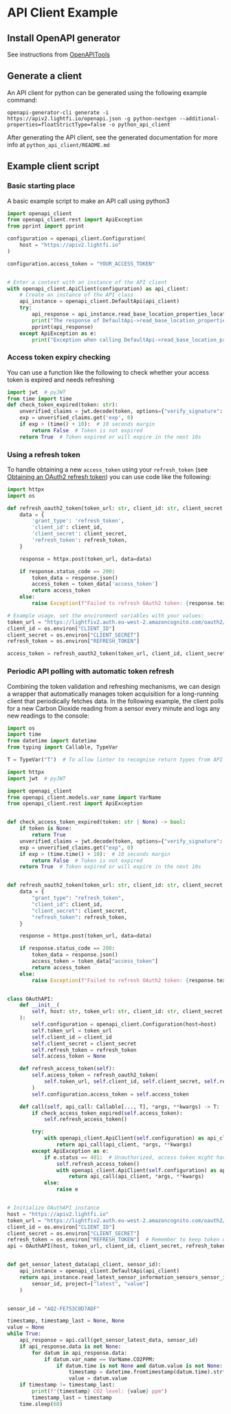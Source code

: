 # API Client Example

## Install OpenAPI generator

See instructions from [OpenAPITools](https://github.com/OpenAPITools/openapi-generator/)

## Generate a client

An API client for python can be generated using the following example command:

```openapi-generator-cli generate -i https://apiv2.lightfi.io/openapi.json -g python-nextgen --additional-properties=floatStrictType=false -o python_api_client```

After generating the API client, see the generated documentation for more info at `python_api_client/README.md`

## Example client script

### Basic starting place
A basic example script to make an API call using python3

```python
import openapi_client
from openapi_client.rest import ApiException
from pprint import pprint

configuration = openapi_client.Configuration(
    host = "https://apiv2.lightfi.io"
)

configuration.access_token = "YOUR_ACCESS_TOKEN"


# Enter a context with an instance of the API client
with openapi_client.ApiClient(configuration) as api_client:
    # Create an instance of the API class
    api_instance = openapi_client.DefaultApi(api_client)
    try:
        api_response = api_instance.read_base_location_properties_locations_get()
        print("The response of DefaultApi->read_base_location_properties_locations_get:\n")
        pprint(api_response)
    except ApiException as e:
        print("Exception when calling DefaultApi->read_base_location_properties_locations_get: %s\n" % e)

```

### Access token expiry checking

You can use a function like the following to check whether your access token is expired and needs refreshing

```python
import jwt  # pyJWT
from time import time
def check_token_expired(token: str):
    unverified_claims = jwt.decode(token, options={"verify_signature": False})
    exp = unverified_claims.get('exp', 0)
    if exp > (time() + 10):  # 10 seconds margin
        return False  # Token is not expired
    return True  # Token expired or will expire in the next 10s
```


### Using a refresh token

To handle obtaining a new `access_token` using your `refresh_token` (see [Obtaining an OAuth2 refresh token](/API/client_refresh_token/)) you can use code like the following:

```python
import httpx
import os

def refresh_oauth2_token(token_url: str, client_id: str, client_secret: str, refresh_token: str):
    data = {
        'grant_type': 'refresh_token',
        'client_id': client_id,
        'client_secret': client_secret,
        'refresh_token': refresh_token,
    }

    response = httpx.post(token_url, data=data)

    if response.status_code == 200:
        token_data = response.json()
        access_token = token_data['access_token']
        return access_token
    else:
        raise Exception(f"Failed to refresh OAuth2 token: {response.text}")

# Example usage, set the environment variables with your values:
token_url = "https://lightfiv2.auth.eu-west-2.amazoncognito.com/oauth2/token"
client_id = os.environ["CLIENT_ID"]
client_secret = os.environ["CLIENT_SECRET"]
refresh_token = os.environ["REFRESH_TOKEN"]

access_token = refresh_oauth2_token(token_url, client_id, client_secret, refresh_token)
```

### Periodic API polling with automatic token refresh

Combining the token validation and refreshing mechanisms, we can design a wrapper that automatically manages token acquisition for a long-running client that periodically fetches data. In the following example, the client polls for a new Carbon Dioxide reading from a sensor every minute and logs any new readings to the console:

```python
import os
import time
from datetime import datetime
from typing import Callable, TypeVar

T = TypeVar("T")  # To allow linter to recognise return types from API wrapper

import httpx
import jwt  # pyJWT

import openapi_client
from openapi_client.models.var_name import VarName
from openapi_client.rest import ApiException


def check_access_token_expired(token: str | None) -> bool:
    if token is None:
        return True
    unverified_claims = jwt.decode(token, options={"verify_signature": False})
    exp = unverified_claims.get("exp", 0)
    if exp > (time.time() + 10):  # 10 seconds margin
        return False  # Token is not expired
    return True  # Token expired or will expire in the next 10s


def refresh_oauth2_token(token_url: str, client_id: str, client_secret: str, refresh_token: str):
    data = {
        "grant_type": "refresh_token",
        "client_id": client_id,
        "client_secret": client_secret,
        "refresh_token": refresh_token,
    }

    response = httpx.post(token_url, data=data)

    if response.status_code == 200:
        token_data = response.json()
        access_token = token_data["access_token"]
        return access_token
    else:
        raise Exception(f"Failed to refresh OAuth2 token: {response.text}")


class OAuthAPI:
    def __init__(
        self, host: str, token_url: str, client_id: str, client_secret: str, refresh_token: str
    ):
        self.configuration = openapi_client.Configuration(host=host)
        self.token_url = token_url
        self.client_id = client_id
        self.client_secret = client_secret
        self.refresh_token = refresh_token
        self.access_token = None

    def refresh_access_token(self):
        self.access_token = refresh_oauth2_token(
            self.token_url, self.client_id, self.client_secret, self.refresh_token
        )
        self.configuration.access_token = self.access_token

    def call(self, api_call: Callable[..., T], *args, **kwargs) -> T:
        if check_access_token_expired(self.access_token):
            self.refresh_access_token()

        try:
            with openapi_client.ApiClient(self.configuration) as api_client:
                return api_call(api_client, *args, **kwargs)
        except ApiException as e:
            if e.status == 401:  # Unauthorized, access token might have expired
                self.refresh_access_token()
                with openapi_client.ApiClient(self.configuration) as api_client:
                    return api_call(api_client, *args, **kwargs)
            else:
                raise e


# Initialize OAuthAPI instance
host = "https://apiv2.lightfi.io"
token_url = "https://lightfiv2.auth.eu-west-2.amazoncognito.com/oauth2/token"
client_id = os.environ["CLIENT_ID"]
client_secret = os.environ["CLIENT_SECRET"]
refresh_token = os.environ["REFRESH_TOKEN"]  # Remember to keep token up to date as required for your client settings
api = OAuthAPI(host, token_url, client_id, client_secret, refresh_token)


def get_sensor_latest_data(api_client, sensor_id):
    api_instance = openapi_client.DefaultApi(api_client)
    return api_instance.read_latest_sensor_information_sensors_sensor_id_get(
        sensor_id, project=["latest", "value"]
    )


sensor_id = "AQ2-FE753C0D7ADF"

timestamp, timestamp_last = None, None
value = None
while True:
    api_response = api.call(get_sensor_latest_data, sensor_id)
    if api_response.data is not None:
        for datum in api_response.data:
            if datum.var_name == VarName.CO2PPM:
                if datum.time is not None and datum.value is not None:
                    timestamp = datetime.fromtimestamp(datum.time).strftime("%Y-%m-%d %H:%M:%S")
                    value = datum.value
    if timestamp != timestamp_last:
        print(f"{timestamp} CO2 level: {value} ppm")
        timestamp_last = timestamp
    time.sleep(60)
```
